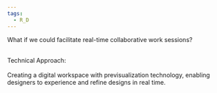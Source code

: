 ```yaml
---
tags:
  - R_D
---
```

What if we could facilitate real-time collaborative work sessions?​  
​

Technical Approach:​  
​  
Creating a digital workspace with previsualization technology, enabling designers to experience and refine designs in real time.​